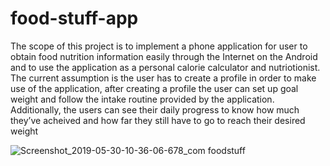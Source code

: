 # food-stuff-app
The scope of this project is to implement a phone application for user to obtain food nutrition information easily through the Internet on the Android and to use the application as a personal calorie calculator and nutriotionist. The current assumption is the user has to create a profile in order to make use of the application, after creating a profile the user can set up goal weight and follow the intake routine provided by the application. Additionally, the users can see their daily progress to know how much they’ve acheived and how far they still have to go to reach their desired weight


![Screenshot_2019-05-30-10-36-06-678_com foodstuff](https://user-images.githubusercontent.com/48493031/59612299-7a730600-913a-11e9-93c7-6358c221f21b.png)

